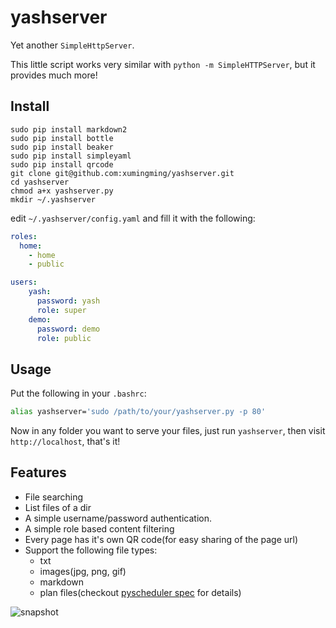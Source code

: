 # yashserver

Yet another `SimpleHttpServer`.

This little script works very similar with `python -m SimpleHTTPServer`, but it provides much more! 

## Install

    sudo pip install markdown2
    sudo pip install bottle
	sudo pip install beaker
	sudo pip install simpleyaml
	sudo pip install qrcode
	git clone git@github.com:xumingming/yashserver.git
	cd yashserver
	chmod a+x yashserver.py
	mkdir ~/.yashserver

edit `~/.yashserver/config.yaml` and fill it with the following:

```yaml
roles:
  home:
    - home
    - public

users:
    yash:
      password: yash
      role: super
    demo:
      password: demo
      role: public
```

## Usage

Put the following in your `.bashrc`:

```bash
alias yashserver='sudo /path/to/your/yashserver.py -p 80'
```

Now in any folder you want to serve your files, just run `yashserver`, then visit `http://localhost`, that's it!

## Features

* File searching
* List files of a dir
* A simple username/password authentication.
* A simple role based content filtering
* Every page has it's own QR code(for easy sharing of the page url)
* Support the following file types:
  * txt
  * images(jpg, png, gif)
  * markdown
  * plan files(checkout [pyscheduler spec](https://github.com/xumingming/pyscheduler/blob/master/spec.md) for details)
  
![snapshot](snapshot.png)
